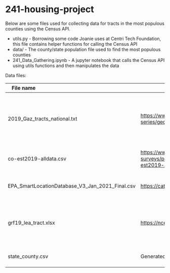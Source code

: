# 241-housing-project

Below are some files used for collecting data for tracts in the most populous counties using the Census API.

* utils.py - Borrowing some code Joanie uses at Centri Tech Foundation, this file contains helper functions for calling the Census API
* data/ - The county/state population file used to find the most populous counties
* 241_Data_Gathering.ipynb - A jupyter notebook that calls the Census API using utils functions and then manipulates the data


Data files:

| <div style="width:100px">File name</div> | <div style="width:250px">Source </div>| <div style="width:250px">Description</div> |
| --- | --- | --- |
| 2019_Gaz_tracts_national.txt | https://www.census.gov/geographies/reference-files/time-series/geo/gazetteer-files.html | A file mapping census tract IDs to land area to use to calculate population and housing densities. Note because we are pulling data from ACS5 2019, we need to use the 2019 tracts and not the 2020 or 2021 tracts which are slightly different. |
| co-est2019-alldata.csv | https://www2.census.gov/programs-surveys/popest/datasets/2010-2019/counties/totals/co-est2019-alldata.csv | A file containing the population estimates for all counties in the US. This is used to identify the most populous counties. |
| EPA_SmartLocationDatabase_V3_Jan_2021_Final.csv | https://catalog.data.gov/dataset/walkability-index | A file mapping census tract ID to walkability index. This dataset says it uses 2019 Census groups. |
| grf19_lea_tract.xlsx | https://nces.ed.gov/programs/edge/Geographic/RelationshipFiles | A file mapping census tract id to school district name/ID. The link downloads a zip that has this info in a variety of formats, but you should look for the format that references tracts. Note use 2019! |
| state_county.csv | Generated from running the jupyter notebook | A list of the county/state pairs of the most populous counties we plan to find the tracts from |



